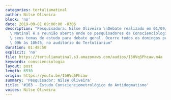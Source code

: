 ```yaml
---
categories: tertuliamatinal
author: Nilse Oliveira
block: 'no'
date: 2019-09-01 09:00:00 -0306
description: "Pesquisadora: Nilse Oliveira \nDebate realizado em 01/09/2019\n\nTertúlia\
  \ Matinal é a reunião aberta onde os pesquisadores da Conscienciologia apresentam\
  \ seus temas de estudo para debate geral. Ocorre todos os domingos pela manhã, das\
  \ 09h às 10h45, no auditório do Tertuliarium"
duration: 01:48:50
explicit: 'no'
file: https://tertuliamatinal.s3.amazonaws.com/audios/I5HVq5Phcaw.m4a
keywords: conscienciologia
layout: post
length: 6530
origin: https://youtu.be/I5HVq5Phcaw
summary: 'Pesquisador: Nilse Oliveira'
title: '#163 - Estudo Conscienciometrológico do Antidogmatismo'
voices: Nilse Oliveira
---
```

